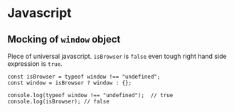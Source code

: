 Javascript
==========

## Mocking of `window` object

Piece of universal javascript. `isBrowser` is `false` even tough right hand side expression is `true`.

```
const isBrowser = typeof window !== "undefined";
const window = isBrowser ? window : {};

console.log(typeof window !== "undefined");  // true
console.log(isBrowser); // false
```
